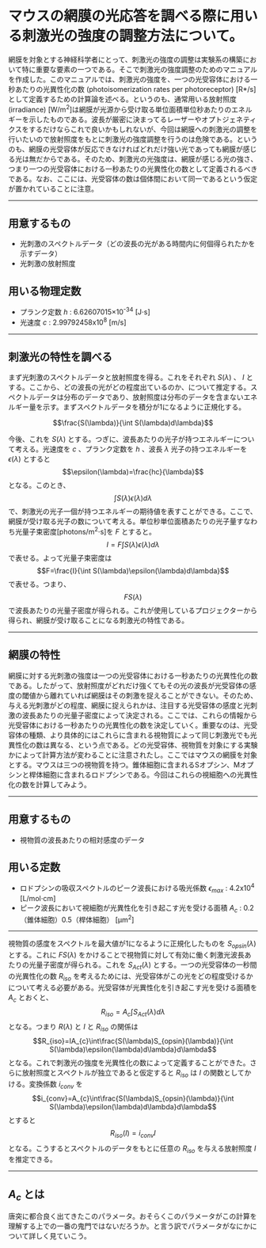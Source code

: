 # マウスの網膜の光応答を調べる際に用いる刺激光の強度の調整方法について。

網膜を対象とする神経科学者にとって、刺激光の強度の調整は実験系の構築において特に重要な要素の一つである。そこで刺激光の強度調整のためのマニュアルを作成した。このマニュアルでは、刺激光の強度を、一つの光受容体における一秒あたりの光異性化の数
(photoisomerization rates per photoreceptor) [R*/s]として定義するための計算論を述べる。というのも、通常用いる放射照度 (irradiance) [W/m<sup>2</sup>]は網膜が光源から受け取る単位面積単位秒あたりのエネルギーを示したものである。波長が厳密に決まってるレーザーやオプトジェネティクスをするだけならこれで良いかもしれないが、今回は網膜への刺激光の調整を行いたいので放射照度をもとに刺激光の強度調整を行うのは危険である。というのも、網膜の光受容体が反応できなければどれだけ強い光であっても網膜が感じる光は無だからである。そのため、刺激光の光強度は、網膜が感じる光の強さ、つまり一つの光受容体における一秒あたりの光異性化の数として定義されるべきである。なお、ここには、光受容体の数は個体間において同一であるという仮定が置かれていることに注意。

---
## 用意するもの
- 光刺激のスペクトルデータ（どの波長の光がある時間内に何個得られたかを示すデータ）
- 光刺激の放射照度 

## 用いる物理定数
- プランク定数 $h$ : 6.62607015×10<sup>-34</sup> [J⋅s]
- 光速度 $c$ : 2.99792458x10<sup>8</sup> [m/s]

---
## 刺激光の特性を調べる

まず光刺激のスペクトルデータと放射照度を得る。これをそれぞれ $S(\lambda)$ 、 $I$ とする。ここから、どの波長の光がどの程度出ているのか、について推定する。スペクトルデータは分布のデータであり、放射照度は分布のデータを含まないエネルギー量を示す。まずスペクトルデータを積分が1になるように正規化する。

$$\frac{S(\lambda)}{\int S(\lambda)d\lambda}$$

今後、これを $S(\lambda)$ とする。つぎに、波長あたりの光子が持つエネルギーについて考える。光速度を $c$ 、プランク定数を $h$ 、波長 $\lambda$  光子の持つエネルギーを $\epsilon(\lambda)$ とすると $$\epsilon(\lambda)=\frac{hc}{\lambda}$$ となる。このとき、 $$\int S(\lambda)\epsilon(\lambda)d\lambda$$ で、刺激光の光子一個が持つエネルギーの期待値を表すことができる。ここで、網膜が受け取る光子の数について考える。単位秒単位面積あたりの光子量すなわち光量子束密度[photons/m<sup>2</sup>⋅s]を $F$ とすると。 $$I=F\int S(\lambda)\epsilon(\lambda)d\lambda$$ で表せる。よって光量子束密度は $$F=\frac{I}{\int S(\lambda)\epsilon(\lambda)d\lambda}$$ で表せる。つまり、 $$FS(\lambda)$$ で波長あたりの光量子密度が得られる。これが使用しているプロジェクターから得られ、網膜が受け取ることになる刺激光の特性である。

---
## 網膜の特性

網膜に対する光刺激の強度は一つの光受容体における一秒あたりの光異性化の数である。したがって、放射照度がどれだけ強くてもその光の波長が光受容体の感度の閾値から離れていれば網膜はその刺激を捉えることができない。そのため、与える光刺激がどの程度、網膜に捉えられかは、注目する光受容体の感度と光刺激の波長あたりの光量子密度によって決定される。ここでは、これらの情報から光受容体における一秒あたりの光異性化の数を決定していく。重要なのは、光受容体の種類、より具体的にはこれらに含まれる視物質によって同じ刺激光でも光異性化の数は異なる、という点である。どの光受容体、視物質を対象にする実験かによって計算方法が変わることに注意されたし。ここではマウスの網膜を対象とする。マウスは三つの視物質を持つ。錐体細胞に含まれるSオプシン、Mオプシンと桿体細胞に含まれるロドプシンである。今回はこれらの視細胞への光異性化の数を計算してみよう。

---
## 用意するもの

- 視物質の波長あたりの相対感度のデータ

## 用いる定数
-  ロドプシンの吸収スペクトルのピーク波長における吸光係数 $\epsilon_{max}$ : 4.2x10<sup>4</sup> [L/mol⋅cm]
- ピーク波長において視細胞が光異性化を引き起こす光を受ける面積 $A_{c}$ : 0.2（錐体細胞）0.5（桿体細胞） [μm<sup>2</sup>]

---

視物質の感度をスペクトルを最大値が1になるように正規化したものを $S_{opsin}(\lambda)$ とする。これに $FS(\lambda)$ をかけることで視物質に対して有効に働く刺激光波長あたりの光量子密度が得られる。これを $S_{Act}(\lambda)$ とする。一つの光受容体の一秒間の光異性化の数 $R_{iso}$ を考えるためには、光受容体がこの光をどの程度受けるかについて考える必要がある。光受容体が光異性化を引き起こす光を受ける面積を $A_{c}$ とおくと、 $$R_{iso}=A_{c}\int S_{Act}(\lambda)d\lambda$$ となる。つまり $R(\lambda)$ と $I$ と $R_{iso}$ の関係は $$R_{iso}=IA_{c}\int\frac{S(\lambda)S_{opsin}(\lambda)}{\int S(\lambda)\epsilon(\lambda)d\lambda}d\lambda$$ となる。これで刺激光の強度を光異性化の数によって定義することができた。さらに放射照度とスペクトルが独立であると仮定すると $R_{iso}$ は $I$ の関数としてかける。変換係数 $i_{conv}$ を $$i_{conv}=A_{c}\int\frac{S(\lambda)S_{opsin}(\lambda)}{\int S(\lambda)\epsilon(\lambda)d\lambda}d\lambda$$ とすると $$R_{iso}(I)=i_{conv}I$$ となる。こうするとスペクトルのデータをもとに任意の $R_{iso}$ を与える放射照度 $I$ を推定できる。


---
## $A_{c}$ とは

唐突に都合良く出てきたこのパラメータ。おそらくこのパラメータがこの計算を理解する上での一番の鬼門ではないだろうか。と言う訳でパラメータがなにかについて詳しく見ていこう。

